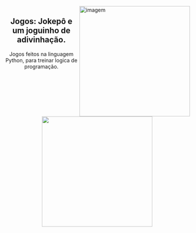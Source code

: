 
<img src="https://media.giphy.com/media/5b0kImM7p9fZzc361N/giphy.gif" width=300px align="right" alt="imagem">

<h2 align="center"> Jogos: Jokepô e um joguinho de adivinhação.</h2>

<p align="center"> Jogos feitos na linguagem Python, para treinar logica de programação.</p>

<p align="center">
  <img src="https://media.giphy.com/media/7DzlajZNY5D0I/giphy.gif" width = 300px/>
</p>

